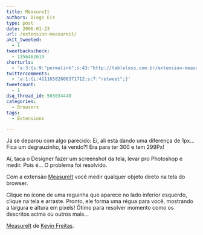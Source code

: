 ```yaml
---
title: MeasureIt
authors: Diego Eis
type: post
date: 2006-01-23
url: /extension-measureit/
aktt_tweeted:
  - 1
tweetbackscheck:
  - 1356462619
shorturls:
  - 'a:3:{s:9:"permalink";s:43:"http://tableless.com.br/extension-measureit";s:7:"tinyurl";s:26:"http://tinyurl.com/3uexb9a";s:4:"isgd";s:19:"http://is.gd/wD9e8l";}'
twittercomments:
  - 'a:1:{i:41116582608371712;s:7:"retweet";}'
tweetcount:
  - 1
dsq_thread_id: 503034440
categories:
  - Browsers
tags:
  - Extensions

---
```

Já se deparou com algo parecido: Ei, ali está dando uma diferença de 1px&#8230; Fica um degrauzinho, tá vendo?! Era para ter 300 e tem 299Px!

Aí, taca o Designer fazer um screenshot da tela, levar pro Photoshop e medir. Pois é&#8230; O problema foi resolvido.
  
Com a extensão [MeasureIt][1] você medir qualquer objeto direto na tela do browser.<!--more-->


  
Clique no ícone de uma reguinha que aparece no lado inferior esquerdo, clique na tela e arraste. Pronto, ele forma uma régua para você, mostrando a largura e altura em pixels! Ótimo para resolver momento como os descritos acima ou outros mais&#8230;

[MeasureIt][2] de [Kevin Freitas][3].

 [1]: http://www.kevinfreitas.net/extensions/measureit/
 [2]: https://addons.mozilla.org/extensions/moreinfo.php?id=539&application=firefox
 [3]: https://addons.mozilla.org/extensions/authorprofiles.php?application=firefox&id=539